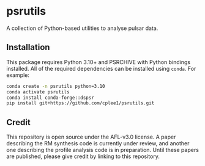 # psrutils
A collection of Python-based utilities to analyse pulsar data.

## Installation
This package requires Python 3.10+ and PSRCHIVE with Python bindings
installed. All of the required dependencies can be installed using `conda`.
For example:

```bash
conda create -n psrutils python=3.10
conda activate psrutils
conda install conda-forge::dspsr
pip install git+https://github.com/cplee1/psrutils.git
```

## Credit
This repository is open source under the AFL-v3.0 license. A paper
describing the RM synthesis code is currently under review, and another one
describing the profile analysis code is in preparation. Until these papers
are published, please give credit by linking to this repository.